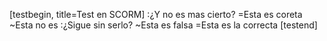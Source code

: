 [testbegin, title=Test en SCORM]
:¿Y no es mas cierto?
=Esta es coreta
~Esta no es
:¿Sigue sin serlo?
~Esta es falsa
=Esta es la correcta
[testend]
